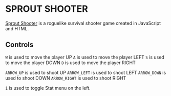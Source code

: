 # SPROUT SHOOTER
<a href="https://sproutshooter.com" target="_blank">Sprout Shooter</a> is a roguelike survival shooter game created in JavaScript and HTML.

## Controls

`W` is used to move the player UP
`A` is used to move the player LEFT
`S` is used to move the player DOWN
`D` is used to move the player RIGHT

`ARROW_UP` is used to shoot UP
`ARROW_LEFT` is used to shoot LEFT
`ARROW_DOWN` is used to shoot DOWN
`ARROW_RIGHT` is used to shoot RIGHT

`i` is used to toggle Stat menu on the left.

